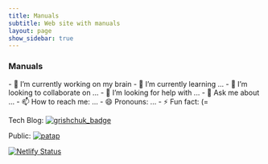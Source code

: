 ```yaml
---
title: Manuals
subtitle: Web site with manuals
layout: page
show_sidebar: true
---
```


<h3>Manuals</h3>
- 🔭 I’m currently working on my brain
- 🌱 I’m currently learning ...
- 👯 I’m looking to collaborate on ...
- 🤔 I’m looking for help with ...
- 💬 Ask me about ...
- 📫 How to reach me: ...
- 😄 Pronouns: ...
- ⚡ Fun fact: (=

Tech Blog: [![grishchuk_badge](https://img.shields.io/website?down_color=red&down_message=OFF&label=grishchuk&style=flat-square&up_color=green&up_message=UP&url=http%3A%2F%2Fgrishchuk.com.ua)](http://grishchuk.com.ua)

Public: [![patap](https://img.shields.io/website?down_color=red&down_message=OFF&label=patap&style=flat-square&up_color=green&up_message=UP&url=https%3A%2F%2Fpatap.org.ua)](https://patap.org.ua)

[![Netlify Status](https://api.netlify.com/api/v1/badges/4b279297-bb48-46ee-9bfc-f3f435f083c0/deploy-status)](https://app.netlify.com/sites/bulma-jekyll/deploys)

